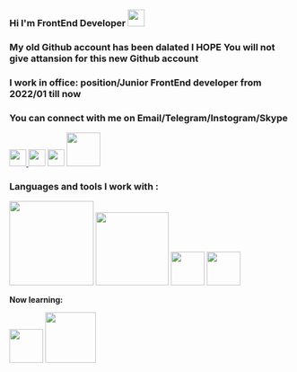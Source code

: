 ### Hi I'm FrontEnd Developer  <img src="https://c.tenor.com/SNL9_xhZl9oAAAAi/waving-hand-joypixels.gif" width = "30px"> </br>
### My old Github account has been dalated I HOPE You will not give attansion for this new Github account</br>
### I work in office: position/Junior FrontEnd developer from 2022/01 till now
### You can connect with me on Email/Telegram/Instogram/Skype </br>

<a href = "nodirbekdedamirzaev@gmail.com"><img src ="https://encrypted-tbn0.gstatic.com/images?q=tbn:ANd9GcTqDCj1Tsszcidh0g9aN01Nav_ZMvWNqWOKi2Me05YDAL9jpoa0mOu3MlM2uLMHto5QQDg&usqp=CAU" width  = "30px">
</a>
<a href = "https://t.me/nodirbek014"><img src ="https://encrypted-tbn0.gstatic.com/images?q=tbn:ANd9GcRXnxPeyjrgQtEc1Ue9pN1ustb9VcDVEXNhCQ&usqp=CAU" width  = "30px"></a>
<a href = "https://www.instagram.com/nodirbeek.014/"><img src ="https://balticguide.ee/wp-content/uploads/2017/03/instagram-Logo-PNG-Transparent-Background-download.png" width  = "30px"></a>
<img src ="https://upload.wikimedia.org/wikipedia/commons/thumb/e/eb/Skype_logo_%28fully_transparent%29.svg/1280px-Skype_logo_%28fully_transparent%29.svg.png" width  = "60px">
### Languages and tools I work with :
<p>
<img src = "https://pngset.com/images/html-css-js-icons-text-logo-symbol-trademark-transparent-png-1153004.png" width ="150px">
<img src = "https://brandslogos.com/wp-content/uploads/thumbs/git-logo-vector.svg" width ="130px">
<img src = "https://www.kindpng.com/picc/m/128-1280192_github-logo-png-github-png-transparent-png.png" width ="60px">
<img src = "https://www.softmagazin.ru/upload/iblock/3e7/3e71e85e7928c7dcff86f348eb757c92.png" width ="60px">
</p>
<b>Now learning: 
</b>
<p>
<img src = "https://www.nicepng.com/png/detail/31-315310_react-hexagon-react-js-transparent-background.png" width ="60px">
<img src = "https://www.pngfind.com/pngs/m/509-5090411_file-1-5-stars-svg-1-5-star-png.png" width ="90px">
</p>
